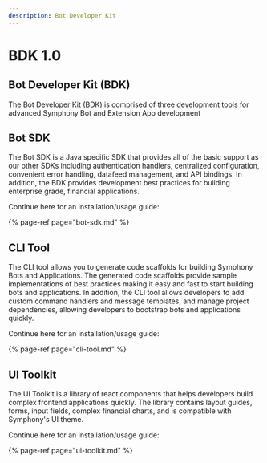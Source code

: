 ```yaml
---
description: Bot Developer Kit
---
```


# BDK 1.0

## Bot Developer Kit \(BDK\)

The Bot Developer Kit \(BDK\) is comprised of three development tools for advanced Symphony Bot and Extension App development

## Bot SDK

The Bot SDK is a Java specific SDK that provides all of the basic support as our other SDKs including authentication handlers, centralized configuration, convenient error handling, datafeed management, and API bindings.  In addition, the BDK provides development best practices for building enterprise grade, financial applications.  

Continue here for an installation/usage guide:

{% page-ref page="bot-sdk.md" %}

## CLI Tool

The CLI tool allows you to generate code scaffolds for building Symphony Bots and Applications.  The generated code scaffolds provide sample implementations of best practices making it easy and fast to start building bots and applications. In addition, the CLI tool allows developers to add custom command handlers and message templates, and manage project dependencies, allowing developers to bootstrap bots and applications quickly.

Continue here for an installation/usage guide:

{% page-ref page="cli-tool.md" %}

## UI Toolkit

The UI Toolkit is a library of react components that helps developers build complex frontend applications quickly.  The library contains layout guides, forms, input fields, complex financial charts, and is compatible with Symphony's UI theme. 

Continue here for an installation/usage guide: 

{% page-ref page="ui-toolkit.md" %}

